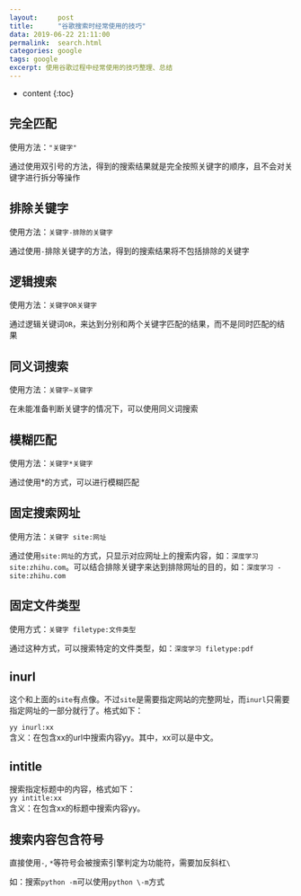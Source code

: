 ```yaml
---
layout:     post
title:      "谷歌搜索时经常使用的技巧"
data: 2019-06-22 21:11:00
permalink:  search.html
categories: google
tags: google
excerpt: 使用谷歌过程中经常使用的技巧整理、总结
---
```


* content
{:toc}

## 完全匹配
使用方法：`"关键字"`

通过使用双引号的方法，得到的搜索结果就是完全按照关键字的顺序，且不会对关键字进行拆分等操作

## 排除关键字
使用方法：`关键字-排除的关键字`

通过使用`-`排除关键字的方法，得到的搜索结果将不包括排除的关键字

## 逻辑搜索
使用方法：`关键字OR关键字`

通过逻辑关键词`OR`，来达到分别和两个关键字匹配的结果，而不是同时匹配的结果

## 同义词搜索
使用方法：`关键字~关键字`

在未能准备判断关键字的情况下，可以使用同义词搜索

## 模糊匹配
使用方法：`关键字*关键字`

通过使用*的方式，可以进行模糊匹配

## 固定搜索网址
使用方法：`关键字 site:网址`

通过使用`site:网址`的方式，只显示对应网址上的搜索内容，如：`深度学习 site:zhihu.com`。可以结合排除关键字来达到排除网址的目的，如：`深度学习 -site:zhihu.com`

## 固定文件类型
使用方式：`关键字 filetype:文件类型`

通过这种方式，可以搜索特定的文件类型，如：`深度学习 filetype:pdf`

## inurl
这个和上面的`site`有点像。不过`site`是需要指定网站的完整网址，而`inurl`只需要指定网址的一部分就行了。格式如下：

`yy inurl:xx`  
含义：在包含xx的url中搜索内容yy。其中，xx可以是中文。

## intitle
搜索指定标题中的内容，格式如下：  
`yy intitle:xx`  
含义：在包含xx的标题中搜索内容yy。

## 搜索内容包含符号
直接使用`-`, `*`等符号会被搜索引擎判定为功能符，需要加反斜杠`\`

如：搜索`python -m`可以使用`python \-m`方式
